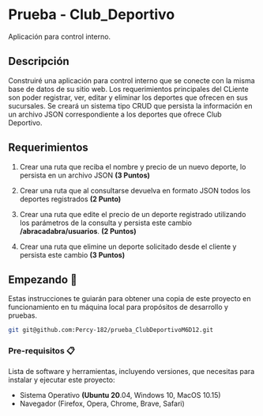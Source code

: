 # Prueba - Club_Deportivo

Aplicación para control interno.

## Descripción

Construiré una aplicación para control interno que se conecte con la misma base de datos de su sitio web. Los requerimientos principales del CLiente son poder registrar, ver, editar y eliminar los
deportes que ofrecen en sus sucursales.
Se creará un sistema tipo CRUD que persista la información en un archivo JSON correspondiente a los deportes que ofrece Club Deportivo.

## Requerimientos

1. Crear una ruta que reciba el nombre y precio de un nuevo deporte, lo persista en un
   archivo JSON **(3 Puntos)**

2. Crear una ruta que al consultarse devuelva en formato JSON todos los deportes
   registrados **(2 Punto)**

3. Crear una ruta que edite el precio de un deporte registrado utilizando los parámetros
   de la consulta y persista este cambio **/abracadabra/usuarios**. **(2 Puntos)**
4. Crear una ruta que elimine un deporte solicitado desde el cliente y persista este
   cambio **(3 Puntos)**

## Empezando 🚀

Estas instrucciones te guiarán para obtener una copia de este proyecto en funcionamiento en tu máquina local para propósitos de desarrollo y pruebas.

```bash
git git@github.com:Percy-182/prueba_ClubDeportivoM6D12.git
```

### Pre-requisitos 📋

Lista de software y herramientas, incluyendo versiones, que necesitas para instalar y ejecutar este proyecto:

- Sistema Operativo **(Ubuntu 20**.04, Windows 10, MacOS 10.15)
- Navegador (Firefox, Opera, Chrome, Brave, Safari)
